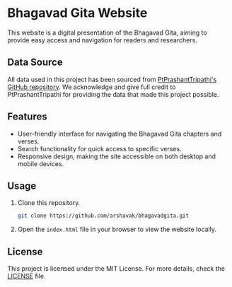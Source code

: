 # Bhagavad Gita Website

This website is a digital presentation of the Bhagavad Gita, aiming to provide easy access and navigation for readers and researchers.

## Data Source

All data used in this project has been sourced from [PtPrashantTripathi's GitHub repository](https://github.com/PtPrashantTripathi). We acknowledge and give full credit to PtPrashantTripathi for providing the data that made this project possible.

## Features

- User-friendly interface for navigating the Bhagavad Gita chapters and verses.
- Search functionality for quick access to specific verses.
- Responsive design, making the site accessible on both desktop and mobile devices.

## Usage

1. Clone this repository.
    ```bash
    git clone https://github.com/arshavak/bhagavadgita.git
    ```
2. Open the `index.html` file in your browser to view the website locally.

## License

This project is licensed under the MIT License. For more details, check the [LICENSE](./LICENSE) file.
